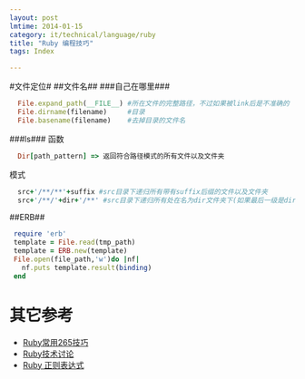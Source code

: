 ```yaml
---
layout: post
lmtime: 2014-01-15
category: it/technical/language/ruby
title: "Ruby 编程技巧"
tags: Index

---
```





#文件定位#
##文件名##
###自己在哪里###

```ruby
  File.expand_path(__FILE__) #所在文件的完整路径，不过如果被link后是不准确的
  File.dirname(filename)     #目录
  File.basename(filename)    #去掉目录的文件名
```

###ls###
函数

```ruby
  Dir[path_pattern] => 返回符合路径模式的所有文件以及文件夹
```


模式

```ruby
  src+'/**/**'+suffix #src目录下递归所有带有suffix后缀的文件以及文件夹
  src+'/**/'+dir+'/**' #src目录下递归所有处在名为dir文件夹下(如果最后一级是dir，前面没有dir，那么是不被匹配的)的文件以及文件夹
```


##ERB##

```ruby
 require 'erb'
 template = File.read(tmp_path)
 template = ERB.new(template)
 File.open(file_path,'w')do |nf|
   nf.puts template.result(binding)
 end
```


# 其它参考
- [Ruby常用265技巧](/it/technical/language/ruby/2011/02/19/ruby265methods)
- [Ruby技术讨论](http://blog.chinaunix.net/topic/ruby/)
- [Ruby 正则表达式](/it/technical/language/ruby/2014/01/15/Regular)
